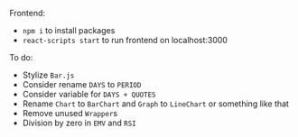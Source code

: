 Frontend:
- `npm i` to install packages
- `react-scripts start` to run frontend on localhost:3000

To do:
- Stylize `Bar.js`
- Consider rename `DAYS` to `PERIOD`
- Consider variable for `DAYS + QUOTES`
- Rename `Chart` to `BarChart` and `Graph` to `LineChart` or something like that
- Remove unused `Wrapper`s
- Division by zero in `EMV` and `RSI`
